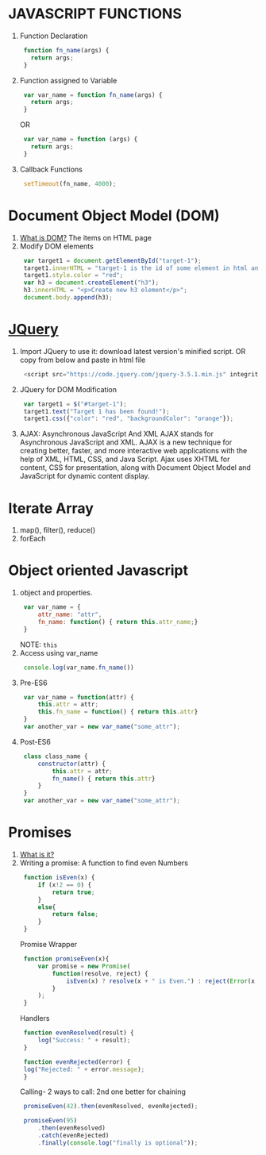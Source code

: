 # JAVASCRIPT FUNCTIONS
1. Function Declaration
   ```javascript
    function fn_name(args) {
      return args;
    }
   ```
2. Function assigned to Variable
   ```javascript
    var var_name = function fn_name(args) {
      return args;
    }
   ```
   OR

   ```javascript
    var var_name = function (args) {
      return args;
    }
   ```
3. Callback Functions
   ```javascript
    setTimeout(fn_name, 4000);
   ```

# Document Object Model (DOM)
1. [What is DOM?](https://www.w3schools.com/js/js_htmldom.asp)
   The items on HTML page
2. Modify DOM elements
   ```javascript
    var target1 = document.getElementById("target-1");
    target1.innerHTML = "target-1 is the id of some element in html and we changed the text";
    target1.style.color = "red";
    var h3 = document.createElement("h3");
    h3.innerHTML = "<p>Create new h3 element</p>";
    document.body.append(h3);
   ```

# [JQuery](https://code.jquery.com/)
1. Import JQuery to use it: download latest version's minified script.
   OR copy from below and paste in html file
   ```javascript
    <script src="https://code.jquery.com/jquery-3.5.1.min.js" integrity="sha256-9/aliU8dGd2tb6OSsuzixeV4y/faTqgFtohetphbbj0=" crossorigin="anonymous"></script>
   ```
2. JQuery for DOM Modification
   ```javascript
    var target1 = $("#target-1");
    target1.text("Target 1 has been found!");
    target1.css({"color": "red", "backgroundColor": "orange"});
   ```
3. AJAX: Asynchronous JavaScript And XML
   AJAX stands for Asynchronous JavaScript and XML. AJAX is a new technique for creating better, faster, and more interactive web applications with the help of XML, HTML, CSS, and Java Script. Ajax uses XHTML for content, CSS for presentation, along with Document Object Model and JavaScript for dynamic content display.

# Iterate Array
1. map(), filter(), reduce()
2. forEach

# Object oriented Javascript
1. object and properties. 
   ```javascript
    var var_name = {
        attr_name: "attr",
        fn_name: function() { return this.attr_name;}
    }
   ```
   NOTE: `this`
2. Access using var_name
   ```javascript
    console.log(var_name.fn_name())
   ```
3. Pre-ES6
   ```javascript
    var var_name = function(attr) {
        this.attr = attr;
        this.fn_name = function() { return this.attr}
    }
    var another_var = new var_name("some_attr");
   ```
4. Post-ES6
   ```javascript
    class class_name {
        constructor(attr) {
            this.attr = attr;
            fn_name() { return this.attr}
        }
    }
    var another_var = new var_name("some_attr");
   ```

# Promises
1. [What is it?](https://javascript.info/promise-basics)
2. Writing a promise:
   A function to find even Numbers
   ```javascript
    function isEven(x) {
        if (x!2 == 0) {
            return true;
        }
        else{
            return false;
        }
    }
   ```
   Promise Wrapper
   ```javascript
    function promiseEven(x){
        var promise = new Promise(
            function(resolve, reject) {
                isEven(x) ? resolve(x + " is Even.") : reject(Error(x + " is not Even"));
            }
        );
    }
   ```
   Handlers
   ```javascript
    function evenResolved(result) {
        log("Success: " + result);
    }

    function evenRejected(error) {
    log("Rejected: " + error.message);
    }
   ```
   Calling- 2 ways to call: 2nd one better for chaining
   ```javascript
    promiseEven(42).then(evenResolved, evenRejected);

    promiseEven(95)
        .then(evenResolved)
        .catch(evenRejected)
        .finally(console.log("finally is optional"));
   ```